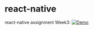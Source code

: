 # react-native
react-native assignment 
Week3:
[![Demo](https://imgur.com/a/i4imDf7)](https://imgur.com/a/i4imDf7)

